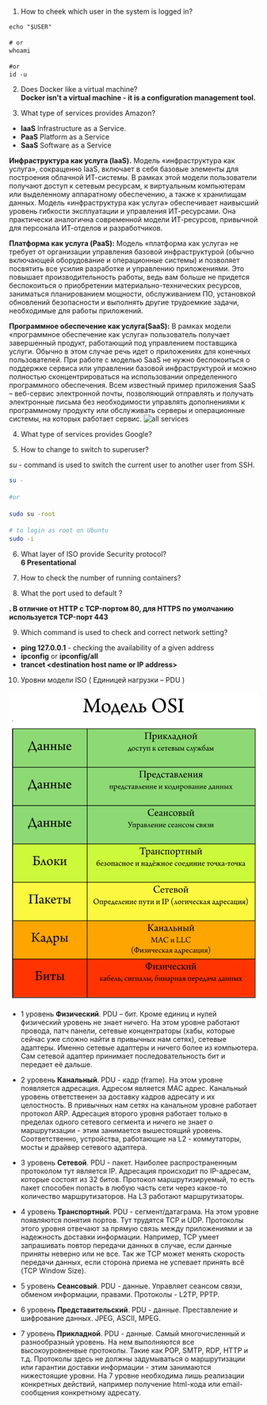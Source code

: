 1. How to cheek which user in the system is logged in?

```shell
echo "$USER"

# or
whoami

#or
id -u
```

2. Does Docker like a virtual machine?  
__Docker isn't a virtual machine - it is a configuration management tool.__

3. What type of services provides Amazon?
- __IaaS__ Infrastructure as a Service.
- __PaaS__ Platform as a Service  
- __SaaS__ Software as a Service

__Инфраструктура как услуга (IaaS).__
Модель «инфраструктура как услуга», сокращенно IaaS, включает в себя базовые элементы для построения облачной ИТ-системы. В рамках этой модели пользователи получают доступ к сетевым ресурсам, к виртуальным компьютерам или выделенному аппаратному обеспечению, а также к хранилищам данных. Модель «инфраструктура как услуга» обеспечивает наивысший уровень гибкости эксплуатации и управления ИТ-ресурсами. Она практически аналогична современной модели ИТ-ресурсов, привычной для персонала ИТ-отделов и разработчиков.  

__Платформа как услуга (PaaS):__
Модель «платформа как услуга» не требует от организации управления базовой инфраструктурой (обычно включающей оборудование и операционные системы) и позволяет посвятить все усилия разработке и управлению приложениями. Это повышает производительность работы, ведь вам больше не придется беспокоиться о приобретении материально-технических ресурсов, заниматься планированием мощности, обслуживанием ПО, установкой обновлений безопасности и выполнять другие трудоемкие задачи, необходимые для работы приложений.

__Программное обеспечение как услуга(SaaS):__
В рамках модели «программное обеспечение как услуга» пользователь получает завершенный продукт, работающий под управлением поставщика услуги. Обычно в этом случае речь идет о приложениях для конечных пользователей. При работе с моделью SaaS не нужно беспокоиться о поддержке сервиса или управлении базовой инфраструктурой и можно полностью сконцентрироваться на использовании определенного программного обеспечения. Всем известный пример приложения SaaS – веб-сервис электронной почты, позволяющий отправлять и получать электронные письма без необходимости управлять дополнениями к программному продукту или обслуживать серверы и операционные системы, на которых работает сервис.
![all services](https://i.ytimg.com/vi/Tu_AmhKOMH4/maxresdefault.jpg)

4. What type of services provides Google?

5. How to change to switch to superuser?

_su_ - command is used to switch the current user to another user from SSH.

```bash
su -

#or

sudo su -root

# to login as root on Ubuntu
sudo -i
```

6. What layer of ISO provide Security protocol?  
__6 Presentational__

7. How to check the number of running containers?

8. What the port used to default ?  

__. В отличие от HTTP с TCP-портом 80, для HTTPS по умолчанию используется TCP-порт 443__

9. Which command is used to check and correct network setting? 

- __ping 127.0.0.1__ - checking the availability of a given address
- __ipconfig__ or __ipconfig/all__ 
- __trancet \<destination host name or IP address\>__

10. Уровни модели ISO ( Единицей нагрузки – PDU )

<img src="/img/OSI-model.png">

- 1 уровень **Физический**. PDU – бит. Кроме единиц и нулей физический уровень не знает ничего. На этом уровне работают провода, патч панели, сетевые концентраторы (хабы, которые сейчас уже сложно найти в привычных нам сетях), сетевые адаптеры. Именно сетевые адаптеры и ничего более из компьютера. Сам сетевой адаптер принимает последовательность бит и передает её дальше.

- 2 уровень **Канальный**. PDU - кадр (frame). На этом уровне появляется адресация. Адресом является MAC адрес. Канальный уровень ответственен за доставку кадров адресату и их целостность. В привычных нам сетях на канальном уровне работает протокол ARP. Адресация второго уровня работает только в пределах одного сетевого сегмента и ничего не знает о маршрутизации - этим занимается вышестоящий уровень. Соответственно, устройства, работающие на L2 - коммутаторы, мосты и драйвер сетевого адаптера.

- 3 уровень **Сетевой**. PDU - пакет. Наиболее распространенным протоколом тут является IP. Адресация происходит по IP-адресам, которые состоят из 32 битов. Протокол маршрутизируемый, то есть пакет способен попасть в любую часть сети через какое-то количество маршрутизаторов. На L3 работают маршрутизаторы.

- 4 уровень **Транспортный**. PDU - сегмент/датаграма. На этом уровне появляются понятия портов. Тут трудятся TCP и UDP. Протоколы этого уровня отвечают за прямую связь между приложениями и за надежность доставки информации. Например, TCP умеет запрашивать повтор передачи данных в случае, если данные приняты неверно или не все. Так же TCP может менять скорость передачи данных, если сторона приема не успевает принять всё (TCP Window Size).

- 5 уровень **Сеансовый**. PDU - данные. Управляет сеансом связи, обменом информации, правами. Протоколы - L2TP, PPTP.

- 6 уровень **Представительский**. PDU - данные. Преставление и шифрование данных. JPEG, ASCII, MPEG.

- 7 уровень **Прикладной**. PDU - данные. Самый многочисленный и разнообразный уровень. На нем выполняются все высокоуровненвые протоколы. Такие как POP, SMTP, RDP, HTTP и т.д. Протоколы здесь не должны задумываться о маршрутизации или гарантии доставки информации - этим занимаются нижестоящие уровни. На 7 уровне необходима лишь реализации конкретных действий, например получение html-кода или email-сообщения конкретному адресату.
